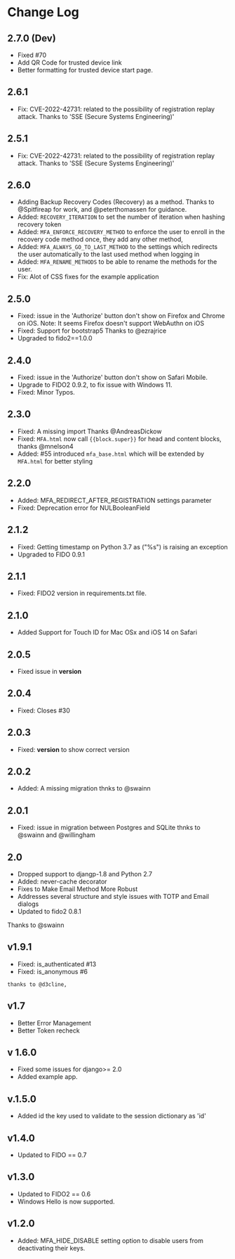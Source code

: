 # Change Log
## 2.7.0 (Dev)
* Fixed #70
* Add QR Code for trusted device link
* Better formatting for trusted device start page.
## 2.6.1
* Fix: CVE-2022-42731: related to the possibility of registration replay attack.
  Thanks to 'SSE (Secure Systems Engineering)'

## 2.5.1
* Fix: CVE-2022-42731: related to the possibility of registration replay attack.
  Thanks to 'SSE (Secure Systems Engineering)' 

## 2.6.0
   * Adding Backup Recovery Codes (Recovery) as a method.
     Thanks to @Spitfireap for work, and  @peterthomassen for guidance.
   * Added: `RECOVERY_ITERATION` to set the number of iteration when hashing recovery token
   * Added: `MFA_ENFORCE_RECOVERY_METHOD` to enforce the user to enroll in the recovery code method once, they add any other method,
   * Added: `MFA_ALWAYS_GO_TO_LAST_METHOD` to the settings which redirects the user automatically to the last used method when logging in
   * Added: `MFA_RENAME_METHODS` to be able to rename the methods for the user.
   * Fix: Alot of CSS fixes for the example application

## 2.5.0

   * Fixed: issue in the 'Authorize' button don't show on Firefox and Chrome on iOS.
     Note: It seems Firefox doesn't support WebAuthn on iOS
   * Fixed: Support for bootstrap5
     Thanks to @ezrajrice
   * Upgraded to fido2==1.0.0
  
## 2.4.0

   * Fixed: issue in the 'Authorize' button don't show on Safari Mobile.
   * Upgrade to FIDO2 0.9.2, to fix issue with Windows 11.
   * Fixed: Minor Typos.


## 2.3.0
   * Fixed: A missing import Thanks @AndreasDickow
   * Fixed: `MFA.html` now call `{{block.super}}` for head and content blocks, thanks @mnelson4
   * Added: #55 introduced `mfa_base.html` which will be extended by `MFA.html` for better styling 

## 2.2.0
   * Added: MFA_REDIRECT_AFTER_REGISTRATION settings parameter
   * Fixed: Deprecation error for NULBooleanField

## 2.1.2
  * Fixed: Getting timestamp on Python 3.7 as ("%s") is raising an exception
  * Upgraded to FIDO 0.9.1


## 2.1.1
  * Fixed: FIDO2 version in requirements.txt file.
  
## 2.1.0
   * Added Support for Touch ID for Mac OSx and iOS 14 on Safari

## 2.0.5
  * Fixed issue in __version__

## 2.0.4
   * Fixed: Closes #30


## 2.0.3
  * Fixed: __version__ to show correct version

## 2.0.2
  * Added: A missing migration 
    thnks to @swainn

## 2.0.1
  * Fixed: issue in migration between Postgres and SQLite
    thnks to @swainn and @willingham 

## 2.0
  * Dropped support to djangp-1.8 and Python 2.7
  * Added: never-cache decorator
  * Fixes to Make Email Method More Robust 
  * Addresses several structure and style issues with TOTP and Email dialogs
  * Updated to fido2 0.8.1
    
Thanks to @swainn

## v1.9.1
   * Fixed: is_authenticated #13
   * Fixed: is_anonymous #6
    
    thanks to @d3cline,  

## v1.7
  * Better Error Management
  * Better Token recheck
## v 1.6.0
  * Fixed some issues for django>= 2.0
  * Added example app.

## v.1.5.0
  * Added id the key used to validate to the session dictionary as 'id'
## v1.4.0
  * Updated to FIDO == 0.7

## v1.3.0
  * Updated to FIDO2 == 0.6
  * Windows Hello is now supported.

## v1.2.0
 * Added:  MFA_HIDE_DISABLE setting option to disable users from deactivating their keys.
